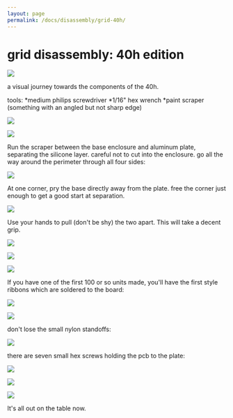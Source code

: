 ```yaml
---
layout: page
permalink: /docs/disassembly/grid-40h/
---
```

# grid disassembly: 40h edition

![](/docs/disassembly/images/tech-hardware-disassembly-dis01_40h.jpg)

a visual journey towards the components of the 40h.

tools: 
  *medium philips screwdriver
  *1/16" hex wrench
  *paint scraper (something with an angled but not sharp edge)  

![](/docs/disassembly/images/tech-hardware-disassembly-dis02_40h.jpg)

![](/docs/disassembly/images/tech-hardware-disassembly-dis03_40h.jpg)

Run the scraper between the base enclosure and aluminum plate, separating the silicone layer.  careful not to cut into the enclosure.  go all the way around the perimeter through all four sides:  

![](/docs/disassembly/images/tech-hardware-disassembly-dis04_40h.jpg)

At one corner, pry the base directly away from the plate. free the corner just enough to get a good start at separation. 

![](/docs/disassembly/images/tech-hardware-disassembly-dis05_40h.jpg)

Use your hands to pull (don't be shy) the two apart.  This will take a decent grip. 

![](/docs/disassembly/images/tech-hardware-disassembly-dis06_40h.jpg)

![](/docs/disassembly/images/tech-hardware-disassembly-dis07_40h.jpg)

![](/docs/disassembly/images/tech-hardware-disassembly-dis08_40h.jpg)

If you have one of the first 100 or so units made, you'll have the first style ribbons which are soldered to the board: 

![](/docs/disassembly/images/tech-hardware-disassembly-dis09_40h.jpg)

![](/docs/disassembly/images/tech-hardware-disassembly-dis10_40h.jpg)

don't lose the small nylon standoffs:

![](/docs/disassembly/images/tech-hardware-disassembly-dis11_40h.jpg)

there are seven small hex screws holding the pcb to the plate:

![](/docs/disassembly/images/tech-hardware-disassembly-dis12_40h.jpg)

![](/docs/disassembly/images/tech-hardware-disassembly-dis13_40h.jpg)

![](/docs/disassembly/images/tech-hardware-disassembly-dis14_40h.jpg)

It's all out on the table now.